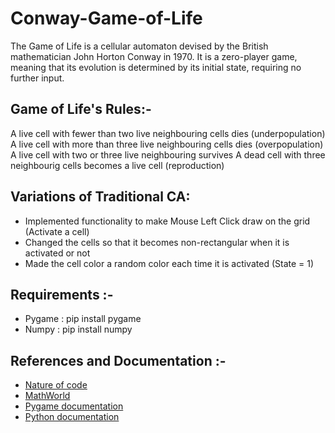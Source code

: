 # Conway-Game-of-Life
The Game of Life is a cellular automaton devised by the British mathematician John Horton Conway in 1970. It is a zero-player game, meaning that its evolution is determined by its initial state, requiring no further input.

## Game of Life's Rules:-

A live cell with fewer than two live neighbouring cells dies (underpopulation)
A live cell with more than three live neighbouring cells dies (overpopulation)
A live cell with two or three live neighbouring survives
A dead cell with three neighbourig cells becomes a live cell (reproduction)

##  Variations of Traditional CA:

 - Implemented functionality to make Mouse Left Click draw on the grid (Activate a cell)
 - Changed the cells so that it becomes non-rectangular when it is activated or not
 - Made the cell color a random color each time it is activated (State = 1)

## Requirements :-

- Pygame : pip install pygame
- Numpy  : pip install numpy

## References and Documentation :-

- [Nature of code](https://natureofcode.com/book/chapter-7-cellular-automata/)
- [MathWorld](https://mathworld.wolfram.com/)
- [Pygame documentation](https://www.pygame.org/docs/)
- [Python documentation](https://docs.python.org/3/)

